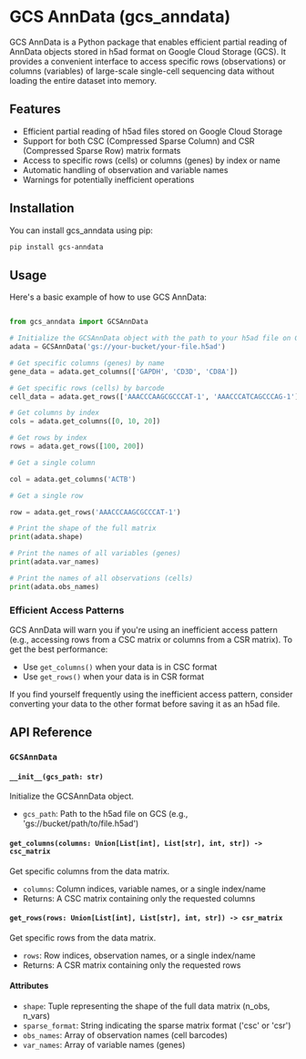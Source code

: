 # GCS AnnData (gcs_anndata)

GCS AnnData is a Python package that enables efficient partial reading of AnnData objects stored in h5ad format on Google Cloud Storage (GCS). It provides a convenient interface to access specific rows (observations) or columns (variables) of large-scale single-cell sequencing data without loading the entire dataset into memory.

## Features

- Efficient partial reading of h5ad files stored on Google Cloud Storage
- Support for both CSC (Compressed Sparse Column) and CSR (Compressed Sparse Row) matrix formats
- Access to specific rows (cells) or columns (genes) by index or name
- Automatic handling of observation and variable names
- Warnings for potentially inefficient operations

## Installation

You can install gcs_anndata using pip:

```bash
pip install gcs-anndata
```

## Usage

Here's a basic example of how to use GCS AnnData:

```python

from gcs_anndata import GCSAnnData

# Initialize the GCSAnnData object with the path to your h5ad file on GCS
adata = GCSAnnData('gs://your-bucket/your-file.h5ad')

# Get specific columns (genes) by name
gene_data = adata.get_columns(['GAPDH', 'CD3D', 'CD8A'])

# Get specific rows (cells) by barcode
cell_data = adata.get_rows(['AAACCCAAGCGCCCAT-1', 'AAACCCATCAGCCCAG-1'])

# Get columns by index
cols = adata.get_columns([0, 10, 20])

# Get rows by index
rows = adata.get_rows([100, 200])

# Get a single column

col = adata.get_columns('ACTB')

# Get a single row

row = adata.get_rows('AAACCCAAGCGCCCAT-1')

# Print the shape of the full matrix
print(adata.shape)

# Print the names of all variables (genes)
print(adata.var_names)

# Print the names of all observations (cells)
print(adata.obs_names)

```

### Efficient Access Patterns

GCS AnnData will warn you if you're using an inefficient access pattern (e.g., accessing rows from a CSC matrix or columns from a CSR matrix). To get the best performance:

- Use `get_columns()` when your data is in CSC format
- Use `get_rows()` when your data is in CSR format

If you find yourself frequently using the inefficient access pattern, consider converting your data to the other format before saving it as an h5ad file.

## API Reference

### `GCSAnnData`

#### `__init__(gcs_path: str)`

Initialize the GCSAnnData object.

- `gcs_path`: Path to the h5ad file on GCS (e.g., 'gs://bucket/path/to/file.h5ad')

#### `get_columns(columns: Union[List[int], List[str], int, str]) -> csc_matrix`

Get specific columns from the data matrix.

- `columns`: Column indices, variable names, or a single index/name
- Returns: A CSC matrix containing only the requested columns

#### `get_rows(rows: Union[List[int], List[str], int, str]) -> csr_matrix`

Get specific rows from the data matrix.

- `rows`: Row indices, observation names, or a single index/name
- Returns: A CSR matrix containing only the requested rows

#### Attributes

- `shape`: Tuple representing the shape of the full data matrix (n_obs, n_vars)
- `sparse_format`: String indicating the sparse matrix format ('csc' or 'csr')
- `obs_names`: Array of observation names (cell barcodes)
- `var_names`: Array of variable names (genes)
